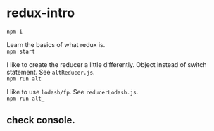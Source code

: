 # redux-intro

`npm i`

Learn the basics of what redux is.  
`npm start`

I like to create the reducer a little differently. Object instead of switch statement. See `altReducer.js`.  
`npm run alt`

I like to use `lodash/fp`. See `reducerLodash.js`.  
`npm run alt_`

## check console.
